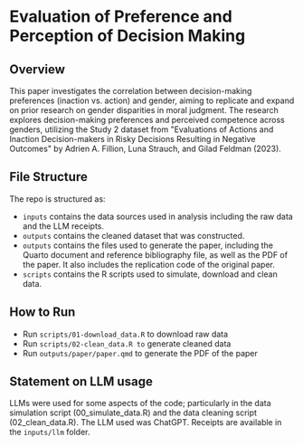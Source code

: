 # Evaluation of Preference and Perception of Decision Making


## Overview
This paper investigates the correlation between decision-making preferences (inaction vs. action) and gender, aiming to replicate and expand on prior research on gender disparities in moral judgment.  The research explores decision-making preferences and perceived competence across genders, utilizing the Study 2 dataset from "Evaluations of Actions and Inaction Decision-makers in Risky Decisions Resulting in Negative Outcomes" by Adrien A. Fillion, Luna Strauch, and Gilad Feldman (2023). 

## File Structure
The repo is structured as:

- `inputs` contains the data sources used in analysis including the raw data and the LLM receipts. 
- `outputs` contains the cleaned dataset that was constructed.
- `outputs` contains the files used to generate the paper, including the Quarto document and reference bibliography file, as well as the PDF of the paper. It also includes the replication code of the original paper.
- `scripts` contains the R scripts used to simulate, download and clean data.

## How to Run
- Run `scripts/01-download_data.R` to download raw data
- Run `scripts/02-clean_data.R to` generate cleaned data
- Run `outputs/paper/paper.qmd` to generate the PDF of the paper

## Statement on LLM usage
LLMs were used for some aspects of the code; particularly in the data simulation script (00_simulate_data.R) and the data cleaning script (02_clean_data.R). The LLM used was ChatGPT. Receipts are available in the `inputs/llm` folder.
